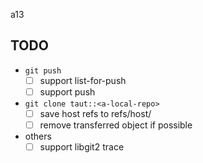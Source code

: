 a13

## TODO

- `git push`
  - [ ] support list-for-push
  - [ ] support push
- `git clone taut::<a-local-repo>`
  - [ ] save host refs to refs/host/
  - [ ] remove transferred object if possible
- others
  - [ ] support libgit2 trace